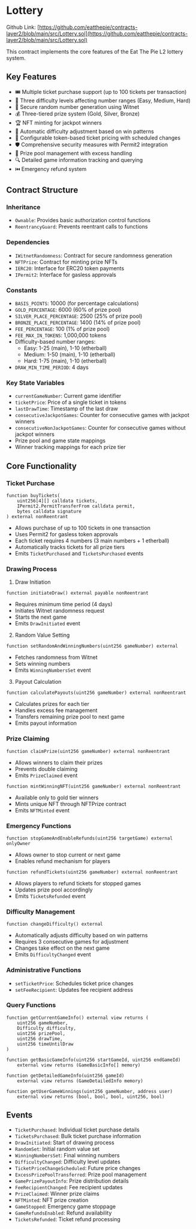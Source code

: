# Lottery

Github Link: [https://github.com/eatthepie/contracts-layer2/blob/main/src/Lottery.sol](https://github.com/eatthepie/contracts-layer2/blob/main/src/Lottery.sol)

This contract implements the core features of the Eat The Pie L2 lottery system.

## Key Features

- 🎟️ Multiple ticket purchase support (up to 100 tickets per transaction)
- 🔢 Three difficulty levels affecting number ranges (Easy, Medium, Hard)
- 🎲 Secure random number generation using Witnet
- 💰 Three-tiered prize system (Gold, Silver, Bronze)
- 🏆 NFT minting for jackpot winners
- 🔄 Automatic difficulty adjustment based on win patterns
- 💸 Configurable token-based ticket pricing with scheduled changes
- 🛡️ Comprehensive security measures with Permit2 integration
- 💎 Prize pool management with excess handling
- 🔍 Detailed game information tracking and querying
- ⏮️ Emergency refund system

## Contract Structure

### Inheritance

- `Ownable`: Provides basic authorization control functions
- `ReentrancyGuard`: Prevents reentrant calls to functions

### Dependencies

- `IWitnetRandomness`: Contract for secure randomness generation
- `NFTPrize`: Contract for minting prize NFTs
- `IERC20`: Interface for ERC20 token payments
- `IPermit2`: Interface for gasless approvals

### Constants

- `BASIS_POINTS`: 10000 (for percentage calculations)
- `GOLD_PERCENTAGE`: 6000 (60% of prize pool)
- `SILVER_PLACE_PERCENTAGE`: 2500 (25% of prize pool)
- `BRONZE_PLACE_PERCENTAGE`: 1400 (14% of prize pool)
- `FEE_PERCENTAGE`: 100 (1% of prize pool)
- `FEE_MAX_IN_TOKENS`: 1,000,000 tokens
- Difficulty-based number ranges:
  - Easy: 1-25 (main), 1-10 (etherball)
  - Medium: 1-50 (main), 1-10 (etherball)
  - Hard: 1-75 (main), 1-10 (etherball)
- `DRAW_MIN_TIME_PERIOD`: 4 days

### Key State Variables

- `currentGameNumber`: Current game identifier
- `ticketPrice`: Price of a single ticket in tokens
- `lastDrawTime`: Timestamp of the last draw
- `consecutiveJackpotGames`: Counter for consecutive games with jackpot winners
- `consecutiveNonJackpotGames`: Counter for consecutive games without jackpot winners
- Prize pool and game state mappings
- Winner tracking mappings for each prize tier

## Core Functionality

### Ticket Purchase

```solidity
function buyTickets(
    uint256[4][] calldata tickets,
    IPermit2.PermitTransferFrom calldata permit,
    bytes calldata signature
) external nonReentrant
```

- Allows purchase of up to 100 tickets in one transaction
- Uses Permit2 for gasless token approvals
- Each ticket requires 4 numbers (3 main numbers + 1 etherball)
- Automatically tracks tickets for all prize tiers
- Emits `TicketPurchased` and `TicketsPurchased` events

### Drawing Process

1. Draw Initiation

```solidity
function initiateDraw() external payable nonReentrant
```

- Requires minimum time period (4 days)
- Initiates Witnet randomness request
- Starts the next game
- Emits `DrawInitiated` event

2. Random Value Setting

```solidity
function setRandomAndWinningNumbers(uint256 gameNumber) external
```

- Fetches randomness from Witnet
- Sets winning numbers
- Emits `WinningNumbersSet` event

3. Payout Calculation

```solidity
function calculatePayouts(uint256 gameNumber) external nonReentrant
```

- Calculates prizes for each tier
- Handles excess fee management
- Transfers remaining prize pool to next game
- Emits payout information

### Prize Claiming

```solidity
function claimPrize(uint256 gameNumber) external nonReentrant
```

- Allows winners to claim their prizes
- Prevents double claiming
- Emits `PrizeClaimed` event

```solidity
function mintWinningNFT(uint256 gameNumber) external nonReentrant
```

- Available only to gold tier winners
- Mints unique NFT through NFTPrize contract
- Emits `NFTMinted` event

### Emergency Functions

```solidity
function stopGameAndEnableRefunds(uint256 targetGame) external onlyOwner
```

- Allows owner to stop current or next game
- Enables refund mechanism for players

```solidity
function refundTickets(uint256 gameNumber) external nonReentrant
```

- Allows players to refund tickets for stopped games
- Updates prize pool accordingly
- Emits `TicketsRefunded` event

### Difficulty Management

```solidity
function changeDifficulty() external
```

- Automatically adjusts difficulty based on win patterns
- Requires 3 consecutive games for adjustment
- Changes take effect on the next game
- Emits `DifficultyChanged` event

### Administrative Functions

- `setTicketPrice`: Schedules ticket price changes
- `setFeeRecipient`: Updates fee recipient address

### Query Functions

```solidity
function getCurrentGameInfo() external view returns (
    uint256 gameNumber,
    Difficulty difficulty,
    uint256 prizePool,
    uint256 drawTime,
    uint256 timeUntilDraw
)
```

```solidity
function getBasicGameInfo(uint256 startGameId, uint256 endGameId)
    external view returns (GameBasicInfo[] memory)
```

```solidity
function getDetailedGameInfo(uint256 gameId)
    external view returns (GameDetailedInfo memory)
```

```solidity
function getUserGameWinnings(uint256 gameNumber, address user)
    external view returns (bool, bool, bool, uint256, bool)
```

## Events

- `TicketPurchased`: Individual ticket purchase details
- `TicketsPurchased`: Bulk ticket purchase information
- `DrawInitiated`: Start of drawing process
- `RandomSet`: Initial random value set
- `WinningNumbersSet`: Final winning numbers
- `DifficultyChanged`: Difficulty level updates
- `TicketPriceChangeScheduled`: Future price changes
- `ExcessPrizePoolTransferred`: Prize pool management
- `GamePrizePayoutInfo`: Prize distribution details
- `FeeRecipientChanged`: Fee recipient updates
- `PrizeClaimed`: Winner prize claims
- `NFTMinted`: NFT prize creation
- `GameStopped`: Emergency game stoppage
- `GameRefundsEnabled`: Refund availability
- `TicketsRefunded`: Ticket refund processing
